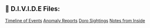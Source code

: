 ## 📁 D.I.V.I.D.E Files:

<div>
  <a href="/docs/timeline">Timeline of Events</a>
  <a href="/docs/anomaly_reports">Anomaly Reports</a>
  <a href="/docs/doro_sightings">Doro Sightings</a>
  <a href="/docs/notes_from_inside">Notes from Inside</a>
</div>
